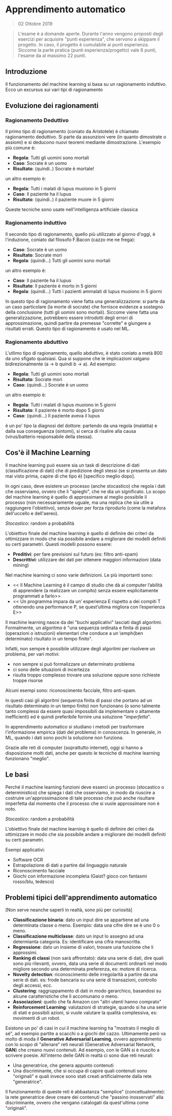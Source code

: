 # Apprendimento automatico
> 02 Ottobre 2019

> L'esame è a domande aperte. Durante l'anno vengono proposti degli esercizi per acquisire "punti esperienza", che servono a skippare il progetto.
In caso, il progetto è cumulabile ai punti esperienza. Siccome la parte pratica (punti esperienza/progetto) vale 8 punti, l'esame da al massimo 22 punti.

## Introduzione
Il funzionamento del machine learning si basa su un ragionamento induttivo. Ecco un excursus sui vari tipi di ragionamento

## Evoluzione dei ragionamenti
### Ragionamento Deduttivo
Il primo tipo di ragionamento (coniato da Aristotele) è chiamato ragionamento deduttivo. Si parte da assunzioni vere (in quanto dimostrate o assiomi) e si deducono nuovi teoremi mediante dimostrazione.
L'esempio più comune è:
* __Regola__: Tutti gli uomini sono mortali
* __Caso__: Socrate è un uomo
* __Risultato__: (quindi..) Socrate è mortale!

un altro esempio è:
* __Regola__: Tutti i malati di lupus muoiono in 5 giorni
* __Caso__: Il paziente ha il lupus
* __Risultato__: (quindi..) il paziente muore in 5 giorni

Queste tecniche sono usate nell'intelligenza artificiale classica
### Ragionamento induttivo
Il secondo tipo di ragionamento, quello più utilizzato al giorno d'oggi, è l'induzione, coniato dal filosofo F.Bacon (cazzo me ne frega):
* __Caso__: Socrate è un uomo
* __Risultato__: Socrate morì
* __Regola__: (quindi...) Tutti gli uomini sono mortali

un altro esempio è:
* __Caso__: Il paziente ha il lupus
* __Risultato__: Il paziente è morto in 5 giorni
* __Regola__: (quindi...) Tutti i pazienti ammalati di lupus muoiono in 5 giorni

In questo tipo di ragionamento viene fatta una generalizzazione: si parte da un caso particolare (la morte di socrate) che fornisce evidenze a sostegno della conclusione (tutti gli uomini sono mortali). Siccome viene fatta una generalizzazione, potrebbero essere introdotti degli errori di approssimazione, quindi partire da premesse "corrette" e giungere a risultati errati.
Questo tipo di ragionamento è usato nel ML.

### Ragionamento abduttivo
L'utlimo tipo di ragionamento, quello abduttivo, è stato coniato a metà 800 da uno sfigato qualsiasi. Qua si suppone che le implicazioni valgano bidirezionalmente (a -> b quindi b -> a). Ad esempio: 
* __Regola__: Tutti gli uomini sono mortali
* __Risultato__: Socrate morì
* __Caso__: (quindi...) Socrate è un uomo

un altro esempio è:
* __Regola__: Tutti i malati di lupus muoiono in 5 giorni
* __Risultato__: Il paziente è morto dopo 5 giorni
* __Caso__: (quindi...) Il paziente aveva il lupus

è un po' tipo la diagnosi del dottore: partendo da una regola (malattia) e dalla sua conseguenza (sintomi), si cerca di risalire alla causa (virus/batterio responsabile della stessa).

## Cos'è il Machine Learning
Il machine learning può essere sia un task di descrizione di dati (classificazione di dati) che di predizione degli stessi (se si presenta un dato mai visto prima, capire di che tipo è) [specifico meglio dopo].

In ogni caso, deve esistere un processo (anche stocastico) che regola i dati che osserviamo, ovvero che li "spieghi", che ne dia un significato. Lo scopo del 
machine learning è quello di approssimare al meglio possibile il processo (non necessariamente uguale, ma una replica che sia utile a raggiungere l'obiettivo), senza dover per forza riprodurlo (come la metafora dell'uccello e dell'aereo).

*Stocastico*: random a probabilità

L'obiettivo finale del machine learning è quello di definire dei criteri
da ottimizzare in modo che sia possibile andare a migliorare dei modelli
definiti su certi parametri.
Questi modelli possono essere:

* **Preditivi**: per fare previsioni sul futuro (es: filtro anti-spam)
* **Descrittivi**: utilizzare dei dati per ottenere maggiori informazioni (data mining)

Nel machine learning ci sono varie definizioni. Le più importanti sono:
* << Il Machine Learning è il campo di
  studio che dà ai computer l’abilità di
  apprendere (a realizzare un compito)
  senza essere esplicitamente
  programmati a farlo>>
* << Un programma impara da un’
  esperienza E rispetto a dei compiti T
  ottenendo una performance P, se
  quest’ultima migliora con l’esperienza E>>

Il machine learning nasce da dei "buchi applicativi" lasciati dagli algoritmi. Formalmente, un algoritmo è "una sequenza ordinata e finita di passi (operazioni o istruzioni) elementari che conduce a un \emph{ben determinato} risultato in un tempo finito".

Infatti, non sempre è possibile utilizzare degli algoritmi per risolvere un problema, per vari motivi:
* non sempre si può formalizzare un determinato problema
* ci sono delle situazioni di incertezza
* risulta troppo complesso trovare una soluzione oppure sono richieste troppe risorse

Alcuni esempi sono: riconoscimento facciale, filtro anti-spam.

In questi casi gli algoritmi (sequenza finita di passi che portano ad un risultato determinato in un tempo finito) non funzionano (o sono talmente tanto complessi da essere quasi impossibili da implementare o altamente inefficienti) ed è quindi preferibile fornire una soluzione "*imperfetta*".

In apprendimento automatico si studiano i metodi per trasformare l'informazione empirica (dati del problema) in conoscenza. In generale, in ML, quando i dati sono pochi la soluzione non funziona.

Grazie alle reti di computer (soprattutto internet), oggi si hanno a disposizione molti dati, anche per questo le tecniche di machine learning funzionano "meglio".



## Le basi

Perché il machine learning funzioni deve esserci un processo (stocastico o deterministico) che spiega i dati che osserviamo, in modo da riuscire a costruire un'approssimazione di tale processo che può anche risultare imperfetta dal momento che il processo che si vuole approssimare non è noto.

*Stocastico*: random a probabilità

L'obiettivo finale del machine learning è quello di definire dei criteri da ottimizzare in modo che sia possibile andare a migliorare dei modelli definiti su certi parametri.


Esempi applicativi:

* Software OCR
* Estrapolazione di dati a partire dal linguaggio naturale
* Riconoscimento facciale
* Giochi con informazione incompleta (Gaist? gioco con fantasmi rosso/blu, tedesco)

## Problemi tipici dell'apprendimento automatico
[Non serve neanche saperli in realtà, sono più per curiosità]
* **Classificazione binaria**: dato un input dire se appartiene ad una determinata classe o meno. Esempio: data una cifre dire se è uno 0 o meno.
* **Classificazione multiclasse**: dato un input lo assegno ad una determianta categoria. Es: identificare una cifra manoscritta.
* **Regressione**: dato un insieme di valori, trovare una funzione che li approssimi.
* **Ranking di classi** (non sarà affrontato): data una serie di dati, dire quali sono più rilevanti, ovvero, data una serie di documenti ordinarli nel modo migliore secondo una determinata preferenza, es: motore di ricerca.
* **Novelty detection**: riconoscimento delle irregolarità a partire da una serie di dati. es: frode bancaria su una serie di transazioni, controllo degli accessi, ecc.
* **Clustering**: raggruppamento di dati in modo gerarchico, basandosi su alcune caratteristiche che li accomunano o meno.
* **Associazioni**: quello che fa Amazon con "altri utenti hanno comprato"
* **Reinforcement Learning**: valutazioni di strategie, quando si ha una serie di stati e possibili azioni, si vuole valutare la qualità complessiva, es: movimenti di un robot.

Esistono un po' di casi in cui il machine learning ha "mostrato il meglio di sé", ad esempio partite a scacchi o a giochi del cazzo. Ultimamente però va molto di moda il __Generative Adversarial Learning__, ovvero apprendimento con lo scopo di "allenare" reti neurali (Generative Adversarial Network, **GAN**) che creano nuovi contenuti. Ad esempio, con le GAN si è riuscito a scrivere poesie. All'interno delle GAN in realtà ci sono due reti neurali:
* Una generatrice, che genera appunto contenuti
* Una discriminante, che si occupa di capire quali contenuti sono "originali" e quali invece sono stati creati artificialmente dalla rete "generatrice".

Il funzionamento di queste reti è abbastanza "semplice" (concettualmente): la rete generatrice deve creare dei contenuti che "passino inosservati" alla discriminante, ovvero che vengano catalogati da quest'ultima come "originali".